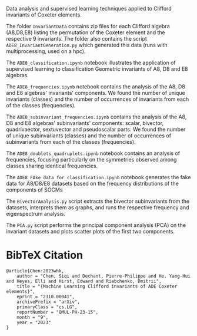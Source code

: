 Data analysis and supervised learning techniques applied to Clifford invariants of Coxeter elements.

The folder `InvariantData` contains zip files for each Clifford algebra (A8,D8,E8) listing the permutation of the Coxeter element and the respective 9 invariants. The folder also contains the script `ADE8_InvariantGeneration.py` which generated this data (runs with multiprocessing, used on a hpc).     
   
The `ADE8_classification.ipynb` notebook illustrates the application of supervised learning to classification Geometric invariants of A8, D8 and E8 algebras.    
   
The `ADE8_frequencies.ipynb` notebook contains the analysis of the A8, D8 and E8 algebras' invariants' components. We found the number of unique invariants (classes) and the number of occurrences of invariants from each of the classes (frequencies).    
   
The `ADE8_subinvariant_frequencies.ipynb` contains the analysis of the A8, D8 and E8 algebras' subinvariants' components: scalar, bivector, quadrivaector, sextuvector and pseudoscalar parts. We found the number of unique subinvariants (classes) and the number of occurrences of subinvariants from each of the classes (frequencies).    

The `ADE8_doublets_quadruplets.ipynb` notebook contains an analysis of frequencies, focusing particularly on the symmetries observed among classes sharing identical frequencies.

The `ADE8_FAke_data_for_classification.ipynb` notebook generates the fake data for A8/D8/E8 datasets based on the frequency distributions of the components of SOCMs

The `BivectorAnalysis.py` script extracts the bivector subinvariants from the datasets, interprets them as graphs, and runs the respective frequency and eigenspectrum analysis.  

The `PCA.py` script performs the principal component analysis (PCA) on the invariant datasets and plots scatter plots of the first two components.
    
# BibTeX Citation
``` 
@article{Chen:2023whk,
    author = "Chen, Siqi and Dechant, Pierre-Philippe and He, Yang-Hui and Heyes, Elli and Hirst, Edward and Riabchenko, Dmitrii",
    title = "{Machine Learning Clifford invariants of ADE Coxeter elements}",
    eprint = "2310.00041",
    archivePrefix = "arXiv",
    primaryClass = "cs.LG",
    reportNumber = "QMUL-PH-23-15",
    month = "9",
    year = "2023"
}
```
